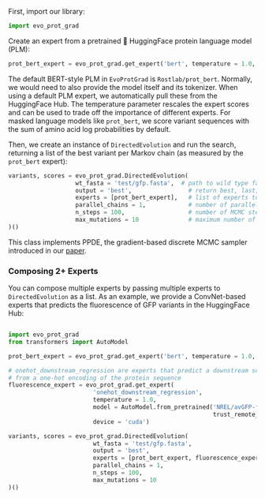 First, import our library:

```python
import evo_prot_grad
```

Create an expert from a pretrained 🤗 HuggingFace protein language model (PLM):

```python
prot_bert_expert = evo_prot_grad.get_expert('bert', temperature = 1.0, device = 'cuda')
```
The default BERT-style PLM in `EvoProtGrad` is `Rostlab/prot_bert`. Normally, we would need to also provide the model itself and its tokenizer. When using a default PLM expert, we automatically pull these from the HuggingFace Hub. The temperature parameter rescales the expert scores and can be used to trade off the importance of different experts. For masked language models like `prot_bert`, we score variant sequences with the sum of amino acid log probabilities by default.

Then, we create an instance of `DirectedEvolution` and run the search, returning a list of the best variant per Markov chain (as measured by the `prot_bert` expert):

```python
variants, scores = evo_prot_grad.DirectedEvolution(
                   wt_fasta = 'test/gfp.fasta',  # path to wild type fasta file
                   output = 'best',                # return best, last, all variants    
                   experts = [prot_bert_expert],   # list of experts to compose
                   parallel_chains = 1,            # number of parallel chains to run
                   n_steps = 100,                  # number of MCMC steps per chain
                   max_mutations = 10              # maximum number of mutations per variant
)()
```

This class implements PPDE, the gradient-based discrete MCMC sampler introduced in our [paper](https://doi.org/10.1088/2632-2153/accacd).

### Composing 2+ Experts

You can compose multiple experts by passing multiple experts to `DirectedEvolution` as a list. As an example, we provide a ConvNet-based experts that predicts the fluorescence of GFP variants in the HuggingFace Hub:

```python 

import evo_prot_grad
from transformers import AutoModel

prot_bert_expert = evo_prot_grad.get_expert('bert', temperature = 1.0, device = 'cuda')

# onehot_downstream_regression are experts that predict a downstream scalar property
# from a one-hot encoding of the protein sequence
fluorescence_expert = evo_prot_grad.get_expert(
                        'onehot_downstream_regression',
                        temperature = 1.0,
                        model = AutoModel.from_pretrained('NREL/avGFP-fluorescence-onehot-cnn',
                                                          trust_remote_code=True),
                        device = 'cuda')

variants, scores = evo_prot_grad.DirectedEvolution(
                        wt_fasta = 'test/gfp.fasta',
                        output = 'best',
                        experts = [prot_bert_expert, fluorescence_expert],
                        parallel_chains = 1,
                        n_steps = 100,              
                        max_mutations = 10
)()
```